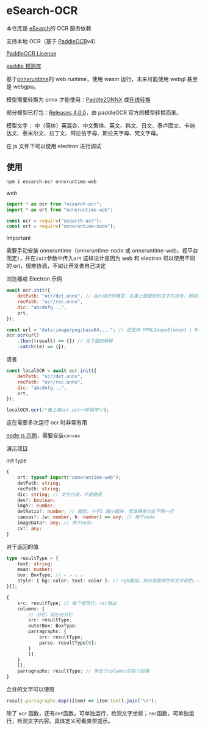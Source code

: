 # eSearch-OCR

本仓库是 [eSearch](https://github.com/xushengfeng/eSearch)的 OCR 服务依赖

支持本地 OCR（基于 [PaddleOCR](https://github.com/PaddlePaddle/PaddleOCR)v4）

[PaddleOCR License](https://github.com/PaddlePaddle/PaddleOCR/blob/release/2.4/LICENSE)

[paddle 预测库](https://paddle-inference.readthedocs.io/en/latest/user_guides/download_lib.html)

基于[onnxruntime](https://github.com/microsoft/onnxruntime)的 web runtime，使用 wasm 运行，未来可能使用 webgl 甚至是 webgpu。

模型需要转换为 onnx 才能使用：[Paddle2ONNX](https://github.com/PaddlePaddle/Paddle2ONNX) 或[在线转换](https://www.paddlepaddle.org.cn/paddle/visualdl/modelconverter/x2paddle)

部分模型已打包：[Releases 4.0.0](https://github.com/xushengfeng/eSearch-OCR/releases/tag/4.0.0)，由 paddleOCR 官方的模型转换而来。

模型文字： 中（简体）英混合、中文繁体、英文、韩文、日文、泰卢固文、卡纳达文、泰米尔文、拉丁文、阿拉伯字母、斯拉夫字母、梵文字母。

在 js 文件下可以使用 electron 进行调试

## 使用

```shell
npm i esearch-ocr onnxruntime-web
```

web

```javascript
import * as ocr from "esearch-ocr";
import * as ort from "onnxruntime-web";
```

```javascript
const ocr = require("esearch-ocr");
const ort = require("onnxruntime-node");
```

> [!IMPORTANT]
> 需要手动安装 onnxruntime（onnxruntime-node 或 onnxruntime-web，视平台而定），并在`init`参数中传入`ort`
> 这样设计是因为 web 和 electron 可以使用不同的 ort，很难协调，不如让开发者自己决定

浏览器或 Electron 示例

```javascript
await ocr.init({
    detPath: "ocr/det.onnx", // det指识别模型，如果上面提到的文字包没有，那就用中英混合的det（在ch.zip里）。
    recPath: "ocr/rec.onnx",
    dic: "abcdefg...",
    ort,
});

const url = "data:image/png;base64,..."; // 还支持 HTMLImageElement | HTMLCanvasElement | ImageData
ocr.ocr(url)
    .then((result) => {}) // 见下面的解释
    .catch((e) => {});
```

或者

```javascript
const localOCR = await ocr.init({
    detPath: "ocr/det.onnx",
    recPath: "ocr/rec.onnx",
    dic: "abcdefg...",
    ort,
});

localOCR.ocr(/*像上面ocr.ocr一样调用*/);
```

这在需要多次运行 ocr 时非常有用

[node.js 示例](./test/test_node.js)，需要安装`canvas`

[演示项目](https://github.com/xushengfeng/webocr)

init type

```typescript
{
    ort: typeof import("onnxruntime-web");
    detPath: string;
    recPath: string;
    dic: string; // 文件内容，不是路径
    dev?: boolean;
    imgh?: number;
    detRatio?: number; // 缩放，小于1 越小越快，但准确率也会下降一点
    canvas?: (w: number, h: number) => any; // 用于node
    imageData?: any; // 用于node
    cv?: any;
}
```

对于返回的值

```ts
type resultType = {
    text: string;
    mean: number;
    box: BoxType; // ↖ ↗ ↘ ↙
    style: { bg: color; text: color }; // rgb数组，表示背景颜色和文字颜色，在简单移除文字时非常有用
}[];

{
    src: resultType; // 每个视觉行，rec输出
    columns: {
        // 分栏，如左右分栏
        src: resultType;
        outerBox: BoxType;
        parragraphs: {
            src: resultType;
            parse: resultType[0];
        }
        [];
    }
    [];
    parragraphs: resultType; // 聚合了columns的每个段落
}
```

合并的文字可以使用

```js
result.parragraphs.map((item) => item.text).join("\n");
```

除了 `ocr` 函数，还有`det`函数，可单独运行，检测文字坐标；`rec`函数，可单独运行，检测文字内容。具体定义可看类型提示。
